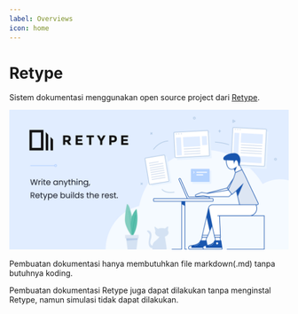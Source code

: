 ```yaml
---
label: Overviews
icon: home
---
```

# Retype

Sistem dokumentasi menggunakan open source project dari [Retype](https://retype.com/).

![](static/retype-hero.svg)

Pembuatan dokumentasi hanya membutuhkan file markdown(.md) tanpa butuhnya koding.

Pembuatan dokumentasi Retype juga dapat dilakukan tanpa menginstal Retype, namun simulasi tidak dapat dilakukan.
